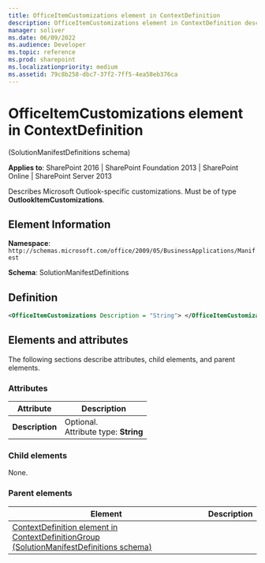 ```yaml
---
title: OfficeItemCustomizations element in ContextDefinition
description: OfficeItemCustomizations element in ContextDefinition describes Microsoft Outlook-specific customizations.
manager: soliver
ms.date: 06/09/2022
ms.audience: Developer
ms.topic: reference
ms.prod: sharepoint
ms.localizationpriority: medium
ms.assetid: 79c8b258-dbc7-37f2-7ff5-4ea58eb376ca
---
```


# OfficeItemCustomizations element in ContextDefinition 

(SolutionManifestDefinitions schema)

**Applies to**: SharePoint 2016 | SharePoint Foundation 2013 | SharePoint Online | SharePoint Server 2013

Describes Microsoft Outlook-specific customizations. Must be of type **OutlookItemCustomizations**.

## Element Information

**Namespace**: `http://schemas.microsoft.com/office/2009/05/BusinessApplications/Manifest`

**Schema**: SolutionManifestDefinitions

## Definition

```XML
<OfficeItemCustomizations Description = "String"> </OfficeItemCustomizations>
```

## Elements and attributes

The following sections describe attributes, child elements, and parent elements.

### Attributes

|Attribute|Description|
|---------|-----------|
|**Description**|Optional.<br/>Attribute type: **String**|

### Child elements

None.

### Parent elements

|Element|Description|
|-------|-----------|
|[ContextDefinition element in ContextDefinitionGroup (SolutionManifestDefinitions schema)](contextdefinition-element-in-contextdefinitiongroup-solutionmanifestdefinitions.md)||








